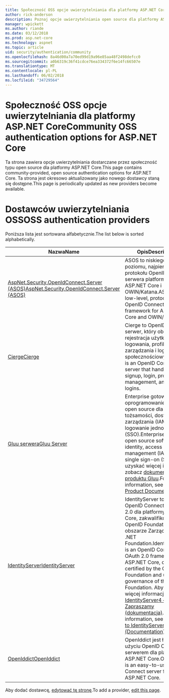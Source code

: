 ```yaml
---
title: Społeczność OSS opcje uwierzytelniania dla platformy ASP.NET Core
author: rick-anderson
description: Poznaj opcje uwierzytelniania open source dla platformy ASP.NET Core.
manager: wpickett
ms.author: riande
ms.date: 03/12/2018
ms.prod: asp.net-core
ms.technology: aspnet
ms.topic: article
uid: security/authentication/community
ms.openlocfilehash: 8a46d00a7a70ed99d19a96e85aa48f2498defcc0
ms.sourcegitcommit: a0b6319c36f41cdce76ea334372f6e14fc66507e
ms.translationtype: MT
ms.contentlocale: pl-PL
ms.lasthandoff: 06/02/2018
ms.locfileid: "34729564"
---
```

# <a name="community-oss-authentication-options-for-aspnet-core"></a><span data-ttu-id="598c4-103">Społeczność OSS opcje uwierzytelniania dla platformy ASP.NET Core</span><span class="sxs-lookup"><span data-stu-id="598c4-103">Community OSS authentication options for ASP.NET Core</span></span>

<span data-ttu-id="598c4-104">Ta strona zawiera opcje uwierzytelniania dostarczane przez społeczność typu open source dla platformy ASP.NET Core.</span><span class="sxs-lookup"><span data-stu-id="598c4-104">This page contains community-provided, open source authentication options for ASP.NET Core.</span></span> <span data-ttu-id="598c4-105">Ta strona jest okresowo aktualizowany jako nowego dostawcy staną się dostępne.</span><span class="sxs-lookup"><span data-stu-id="598c4-105">This page is periodically updated as new providers become available.</span></span>

# <a name="oss-authentication-providers"></a><span data-ttu-id="598c4-106">Dostawców uwierzytelniania OSS</span><span class="sxs-lookup"><span data-stu-id="598c4-106">OSS authentication providers</span></span>

<span data-ttu-id="598c4-107">Poniższa lista jest sortowana alfabetycznie.</span><span class="sxs-lookup"><span data-stu-id="598c4-107">The list below is sorted alphabetically.</span></span>

| <span data-ttu-id="598c4-108">Nazwa</span><span class="sxs-lookup"><span data-stu-id="598c4-108">Name</span></span> | <span data-ttu-id="598c4-109">Opis</span><span class="sxs-lookup"><span data-stu-id="598c4-109">Description</span></span> |
| ---- | ----------- |
| [<span data-ttu-id="598c4-110">AspNet.Security.OpenIdConnect.Server (ASOS)</span><span class="sxs-lookup"><span data-stu-id="598c4-110">AspNet.Security.OpenIdConnect.Server (ASOS)</span></span>](https://github.com/aspnet-contrib/AspNet.Security.OpenIdConnect.Server) | <span data-ttu-id="598c4-111">ASOS to niskiego poziomu, najpierw protokołu OpenID Connect serwera platforma ASP.NET Core i OWIN/Katana.</span><span class="sxs-lookup"><span data-stu-id="598c4-111">ASOS is a low-level, protocol-first OpenID Connect server framework for ASP.NET Core and OWIN/Katana.</span></span> |
| [<span data-ttu-id="598c4-112">Cierge</span><span class="sxs-lookup"><span data-stu-id="598c4-112">Cierge</span></span>](https://github.com/pwdless/Cierge) | <span data-ttu-id="598c4-113">Cierge to OpenID Connect serwer, który obsługuje rejestracja użytkownika, logowania, profile, zarządzania i logowania społecznościowych.</span><span class="sxs-lookup"><span data-stu-id="598c4-113">Cierge is an OpenID Connect server that handles user signup, login, profiles, management, and social logins.</span></span> |
| [<span data-ttu-id="598c4-114">Gluu serwera</span><span class="sxs-lookup"><span data-stu-id="598c4-114">Gluu Server</span></span>](https://gluu.org/) | <span data-ttu-id="598c4-115">Enterprise gotowe, oprogramowanie typu open source dla tożsamości, dostęp do zarządzania (IAM) i logowanie jednokrotne (SSO).</span><span class="sxs-lookup"><span data-stu-id="598c4-115">Enterprise ready, open source software for identity, access management (IAM), and single sign-on (SSO).</span></span> <span data-ttu-id="598c4-116">Aby uzyskać więcej informacji, zobacz [dokumentacji produktu Gluu](https://gluu.org/docs/).</span><span class="sxs-lookup"><span data-stu-id="598c4-116">For more information, see the [Gluu Product Documentation](https://gluu.org/docs/).</span></span> |
| [<span data-ttu-id="598c4-117">IdentityServer</span><span class="sxs-lookup"><span data-stu-id="598c4-117">IdentityServer</span></span>](https://identityserver.io/) | <span data-ttu-id="598c4-118">IdentityServer to struktura OpenID Connect i OAuth 2.0 dla platformy ASP.NET Core, zakwalifikowane OpenID Foundation, a w obszarze Zarządzanie .NET Foundation.</span><span class="sxs-lookup"><span data-stu-id="598c4-118">IdentityServer is an OpenID Connect and OAuth 2.0 framework for ASP.NET Core, officially certified by the OpenID Foundation and under governance of the .NET Foundation.</span></span> <span data-ttu-id="598c4-119">Aby uzyskać więcej informacji, zobacz [IdentityServer4 — Zapraszamy (dokumentacja)](https://identityserver4.readthedocs.io/en/release/).</span><span class="sxs-lookup"><span data-stu-id="598c4-119">For more information, see [Welcome to IdentityServer4 (Documentation)](https://identityserver4.readthedocs.io/en/release/).</span></span> |
| [<span data-ttu-id="598c4-120">OpenIddict</span><span class="sxs-lookup"><span data-stu-id="598c4-120">OpenIddict</span></span>](https://github.com/openiddict/openiddict-core) | <span data-ttu-id="598c4-121">OpenIddict jest łatwy w użyciu OpenID Connect serwerem dla platformy ASP.NET Core.</span><span class="sxs-lookup"><span data-stu-id="598c4-121">OpenIddict is an easy-to-use OpenID Connect server for ASP.NET Core.</span></span> |

<span data-ttu-id="598c4-122">Aby dodać dostawcę, [edytować tę stronę](https://github.com/login?return_to=https%3A%2F%2Fgithub.com%2Faspnet%2FDocs%2Fedit%2Fmaster%2Faspnetcore%2Fsecurity%2Fauthentication%2Fcommunity.md).</span><span class="sxs-lookup"><span data-stu-id="598c4-122">To add a provider, [edit this page](https://github.com/login?return_to=https%3A%2F%2Fgithub.com%2Faspnet%2FDocs%2Fedit%2Fmaster%2Faspnetcore%2Fsecurity%2Fauthentication%2Fcommunity.md).</span></span>

